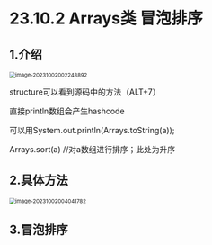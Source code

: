 # 23.10.2 Arrays类 冒泡排序

## 1.介绍

<img src="../../AppData/Roaming/Typora/typora-user-images/image-20231002002248892.png" alt="image-20231002002248892" style="zoom:67%;" />

structure可以看到源码中的方法（ALT+7）

直接println数组会产生hashcode

可以用System.out.println(Arrays.toString(a));

Arrays.sort(a)      //对a数组进行排序；此处为升序

## 2.具体方法

<img src="../../AppData/Roaming/Typora/typora-user-images/image-20231002004041782.png" alt="image-20231002004041782" style="zoom:67%;" />

## 3.冒泡排序